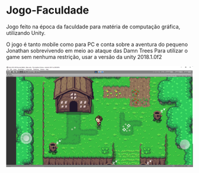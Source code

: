 # Jogo-Faculdade

<p> Jogo feito na época da faculdade para matéria de computação gráfica, utilizando Unity. </b> </p>
O jogo é tanto mobile como para PC e conta sobre a aventura do pequeno Jonathan sobrevivendo em meio ao ataque das Damn Trees
Para utilizar o game sem nenhuma restrição, usar a versão da unity 2018.1.0f2
</br>
</br>

<img align="right" src="https://github.com/pedromartins1035/Jogo-Faculdade/blob/main/jogo1.png"/>
